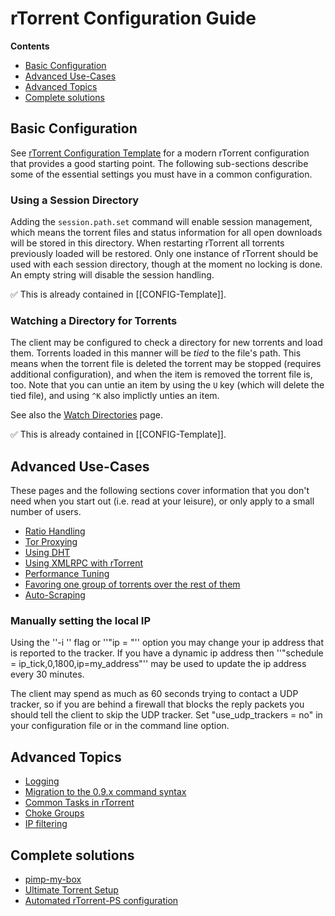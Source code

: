 # rTorrent Configuration Guide
**Contents**

 * [Basic Configuration](#basic-configuration)
 * [Advanced Use-Cases](#advanced-use-cases)
 * [Advanced Topics](#advanced-topics)
 * [Complete solutions](#complete-solutions)


## Basic Configuration 

See [rTorrent Configuration Template](https://github.com/rakshasa/rtorrent/wiki/CONFIG-Template) for a modern rTorrent configuration that provides a good starting point. The following sub-sections describe some of the essential settings you must have in a common configuration.

### Using a Session Directory

Adding the `session.path.set` command will enable session management, which means the torrent files and status information for all open downloads will be stored in this directory. When restarting rTorrent all torrents previously loaded will be restored. Only one instance of rTorrent should be used with each session directory, though at the moment no locking is done. An empty string will disable the session handling.

:white_check_mark: This is already contained in [[CONFIG-Template]].


### Watching a Directory for Torrents

The client may be configured to check a directory for new torrents and load them. Torrents loaded in this manner will be *tied* to the file's path. This means when the torrent file is deleted the torrent may be stopped (requires additional configuration), and when the item is removed the torrent file is, too. Note that you can untie an item by using the `U` key (which will delete the tied file), and using `^K` also implictly unties an item.

See also the [Watch Directories](https://github.com/rakshasa/rtorrent/wiki/TORRENT-Watch-directories) page.

:white_check_mark: This is already contained in [[CONFIG-Template]].


## Advanced Use-Cases

These pages and the following sections cover information that you don't need when you start out (i.e. read at your leisure), or only apply to a small number of users.

 * [Ratio Handling](https://github.com/rakshasa/rtorrent/wiki/RTorrentRatioHandling)
 * [Tor Proxying](https://github.com/rakshasa/rtorrent/wiki/Tor-based-Proxying-Guide)
 * [Using DHT](https://github.com/rakshasa/rtorrent/wiki/Using-DHT)
 * [Using XMLRPC with rTorrent](https://github.com/rakshasa/rtorrent/wiki/RPC-Setup-XMLRPC)
 * [Performance Tuning](https://github.com/rakshasa/rtorrent/wiki/Performance-Tuning)
 * [Favoring one group of torrents over the rest of them](https://github.com/rakshasa/rtorrent/wiki/Favoring-group-of-torrents)
 * [Auto-Scraping](https://github.com/rakshasa/rtorrent/wiki/Auto-Scraping)

### Manually setting the local IP ###

Using the ''-i <ip>'' flag or ''"ip = <ip>"'' option you may change your ip address that is reported to the tracker. If you have a dynamic ip address then ''"schedule = ip_tick,0,1800,ip=my_address"'' may be used to update the ip address every 30 minutes.

The client may spend as much as 60 seconds trying to contact a UDP tracker, so if you are behind a firewall that blocks the reply packets you should tell the client to skip the UDP tracker. Set "use_udp_trackers = no" in your configuration file or in the command line option.


## Advanced Topics

 * [Logging](https://github.com/rakshasa/rtorrent/wiki/LOG-Logging)
 * [Migration to the 0.9.x command syntax](https://github.com/rakshasa/rtorrent/wiki/RPC-Migration-0.9)
 * [Common Tasks in rTorrent](https://github.com/rakshasa/rtorrent/wiki/Common-Tasks-in-rTorrent)
 * [Choke Groups](https://github.com/rakshasa/rtorrent/wiki/Choke-Groups)
 * [IP filtering](https://github.com/rakshasa/rtorrent/wiki/IP-filtering)


## Complete solutions

* [pimp-my-box](https://github.com/pyroscope/pimp-my-box)
* [Ultimate Torrent Setup](https://github.com/xombiemp/ultimate-torrent-setup/wiki)
* [Automated rTorrent-PS configuration](https://github.com/chros73/rtorrent-ps_setup)
